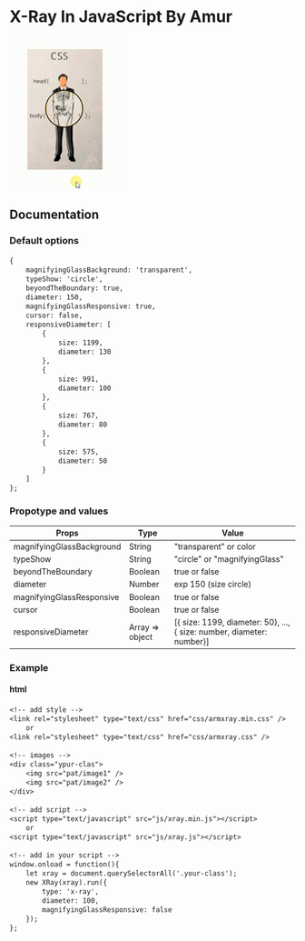 # X-Ray In JavaScript By Amur

<img src="gif/x-ray.gif" />

## Documentation

### Default options

	{
		magnifyingGlassBackground: 'transparent',
		typeShow: 'circle',
		beyondTheBoundary: true,
		diameter: 150,
		magnifyingGlassResponsive: true,
		cursor: false,
		responsiveDiameter: [
			{
				size: 1199,
				diameter: 130
			},
			{
				size: 991,
				diameter: 100
			},
			{
				size: 767,
				diameter: 80
			},
			{
				size: 575,
				diameter: 50
			}
		]
	};

### Propotype and values

| Props                        | Type             | Value                                                                  |
| ---------------------------- | ---------------- | ---------------------------------------------------------------------- |
| magnifyingGlassBackground    | String           | "transparent" or color                                                 |
| typeShow                     | String           | "circle"  or "magnifyingGlass"                                         |
| beyondTheBoundary            | Boolean          | true  or false                                                         |
| diameter                     | Number           | exp 150 (size circle)                                                  |
| magnifyingGlassResponsive    | Boolean          | true  or false                                                         |
| cursor                       | Boolean          | true  or false                                                         |
| responsiveDiameter           | Array => object  | [{ size: 1199, diameter: 50}, ...,  { size: number, diameter: number}] |

### Example

#### html

	<!-- add style -->
	<link rel="stylesheet" type="text/css" href="css/armxray.min.css" />
		or
	<link rel="stylesheet" type="text/css" href="css/armxray.css" />

	<!-- images -->
	<div class="ypur-clas">
        <img src="pat/image1" />
        <img src="pat/image2" />
    </div>

    <!-- add script -->
    <script type="text/javascript" src="js/xray.min.js"></script>
    	or
    <script type="text/javascript" src="js/xray.js"></script>

    <!-- add in your script -->
    window.onload = function(){
        let xray = document.querySelectorAll('.your-class');
        new XRay(xray).run({
            type: 'x-ray',
            diameter: 100,
            magnifyingGlassResponsive: false
        });
	};
